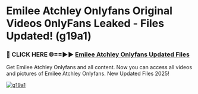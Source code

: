 # Emilee Atchley Onlyfans Original Videos 0nlyFans Leaked - Files Updated! (g19a1)

<h3>🔴 CLICK HERE 🌐==►► <a href="https://tinyurl.com/ehrbuxhb" rel="nofollow">Emilee Atchley Onlyfans Updated Files</a></h3>

Get Emilee Atchley Onlyfans and all content. Now you can access all videos and pictures of Emilee Atchley Onlyfans. New Updated Files 2025!

[![g19a1](https://i.imgur.com/lVYEuWS.gif)](https://tinyurl.com/ehrbuxhb)
